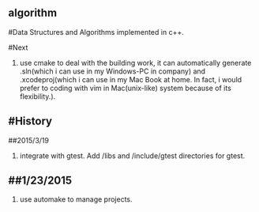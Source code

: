 algorithm
---

#Data Structures and Algorithms implemented in c++.

#Next  
1. use cmake to deal with the building work, it can automatically generate .sln(which i can use in my Windows-PC in company) and .xcodeproj(which i can use in my Mac Book at home. In fact, i would prefer to coding with vim in Mac(unix-like) system because of its flexibility.).

#History
---
##2015/3/19
1. integrate with gtest. Add /libs and /include/gtest directories for gtest.

##1/23/2015
---
1. use automake to manage projects.


